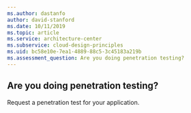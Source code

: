 ```yaml
---
ms.author: dastanfo
author: david-stanford
ms.date: 10/11/2019
ms.topic: article
ms.service: architecture-center
ms.subservice: cloud-design-principles
ms.uid: bc58e10e-7ea1-4889-88c5-3c45183a219b
ms.assessment_question: Are you doing penetration testing?
---
```

## Are you doing penetration testing?


Request a penetration test for your application.